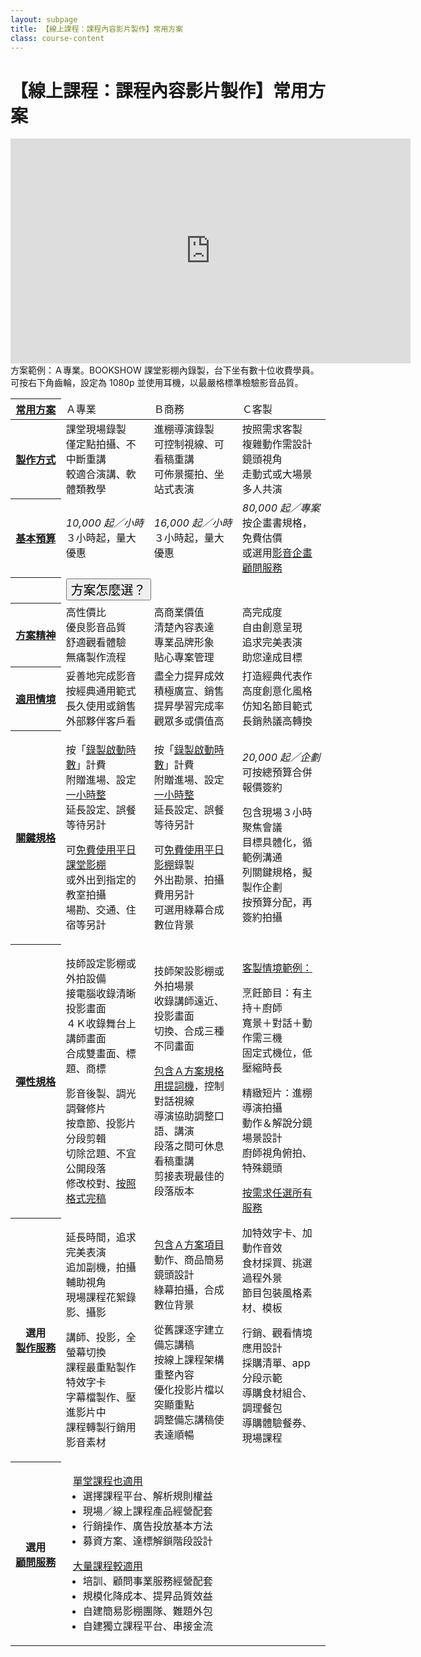 ```yaml
---
layout: subpage
title: 【線上課程：課程內容影片製作】常用方案
class: course-content
---
```


# 【線上課程：課程內容影片製作】常用方案


<p class="video-iframe"><iframe width="640" height="360" src="https://www.youtube.com/embed/GsScs1ozOWg?rel=0&amp;showinfo=0" frameborder="0" 
	allow="autoplay; encrypted-media" allowfullscreen></iframe>
	方案範例：Ａ專業。BOOKSHOW 課堂影棚內錄製，台下坐有數十位收費學員。<br/>
	可按右下角齒輪，設定為 1080p 並使用耳機，以最嚴格標準檢驗影音品質。</p>


<table class="table table-bordered plan-features">
	<colgroup>
		<col span="1" width="16%">
		<col span="1" width="28%" class="bg-light-green">
		<col span="1" width="28%" class="bg-light-yellow">
		<col span="1" width="28%" class="bg-light-red">
	</colgroup>
	<thead>
		<tr class="plans">
			<th>
				<a href="javascript:void(0);" class="tooltip-text" data-placement="right" data-toggle="tooltip" 
				title="可按需求客製，先選擇初步方案，再向上增加預算與服務。">
				常用方案</a>
			</th>
			<td class="bg-green"	><span class="tx-lg">Ａ專業</span></td>
			<td class="bg-yellow"	><span class="tx-lg">Ｂ商務</span></td>
			<td class="bg-red"		><span class="tx-lg">Ｃ客製</span></td>
		</tr>
	</thead>
	<tbody>
		<tr class="produce">
			<th>
				<a href="javascript:void(0);" class="tooltip-text" data-placement="right" data-toggle="tooltip" 
				title="方案中的最重要產出目標，您將會收到相關的完稿檔案。">
				製作方式</a>
			</th>
			<td><span class="tx-md">課堂現場錄製</span><br/>僅定點拍攝、不中斷重講<br/>較適合演講、軟體類教學<br/></td>
			<td><span class="tx-md">進棚導演錄製</span><br/>可控制視線、可看稿重講<br/>可佈景擺拍、坐站式表演<br/></td>
			<td><span class="tx-md">按照需求客製</span><br/>複雜動作需設計鏡頭視角<br/>走動式或大場景多人共演<br/></td>
		</tr>
		<tr class="prices">
			<th>
				<a href="javascript:void(0);" class="tooltip-text" data-placement="right" data-toggle="tooltip" 
				title="以 1,000 元為單位設定預算，將用於提昇規格品質數量、追加選用服務、應變修改彈性。">
				基本預算</a>
			</th>
			<td><em><span class="tx-lg">10,000</span> 起／小時</em><br/>３小時起，量大優惠</td>
			<td><em><span class="tx-lg">16,000</span> 起／小時</em><br/>３小時起，量大優惠</td>
			<td><em><span class="tx-lg">80,000</span> 起／專案</em><br/>按企畫書規格，免費估價<br/>或選用<ins>影音企畫顧問服務</ins></td>
		</tr>
		<tr class="plan-choice hidden pd-x-12">
			<th></th>
			<td colspan="3" class="bg-light-yellow">
				<button class="btn btn-info btn-block" type="submit" style="font:20px bold;" onclick="$('.plan-choice').toggleClass('hidden');">方案怎麼選？</button>
			</td>
		</tr>
		<tr class="spirit plan-choice tb-md">
			<th>
				<a href="javascript:void(0);" class="tooltip-text" data-placement="right" data-toggle="tooltip" 
				title="我們在各階方案中，設定不同製作目標，積極為您以及觀眾，創造以下主要價值。">
				方案精神</a>
			</th>
			<td class="bg-green"	>高性價比<br  />優良影音品質<br/>舒適觀看體驗<br/>無痛製作流程<br/></td>
			<td class="bg-yellow"	>高商業價值<br/>清楚內容表達<br/>專業品牌形象<br/>貼心專案管理<br/></td>
			<td class="bg-red"		>高完成度<br  />自由創意呈現<br/>追求完美表演<br/>助您達成目標<br/></td>
		</tr>
		<tr class="scenario plan-choice tb-md">
			<th>
				<a href="javascript:void(0);" class="tooltip-text" data-placement="right" data-toggle="tooltip" 
				title="考慮您的需求情境，如果大致符合「其中任何一項」描述，該方案很可能就是您的最佳選擇。">
				適用情境</a>
			</th>
			<td class="bg-green"	>妥善地完成影音<br/>按經典通用範式<br/>長久使用或銷售<br/>外部夥伴客戶看<br/></td>
			<td class="bg-yellow"	>盡全力提昇成效<br/>積極廣宣、銷售<br/>提昇學習完成率<br/>觀眾多或價值高<br/></td>
			<td class="bg-red"		>打造經典代表作<br/>高度創意化風格<br/>仿知名節目範式<br/>長銷熱議高轉換<br/></td>
		</tr>
		<tr class="key-features pd-0">
			<th>
				<a href="javascript:void(0);" class="tooltip-text" data-placement="right" data-toggle="tooltip" 
				title="基本預算即可使用所有規格項目，BOOKSHOW 會視總預算與專案需求，彈性調整規格品質或數量。">
				關鍵規格</a>
			</th>
			<td>
				<p>
					按「<ins>錄製啟動時數</ins>」計費<br/>
					附贈進場、設定<ins>一小時整</ins><br/>
					延長設定、誤餐等待另計<br/>
				</p>
				<p>
					可<ins>免費使用平日課堂影棚</ins><br/>
					或外出到指定的教室拍攝<br/>
					場勘、交通、住宿等另計<br/>
				</p>
			</td>
			<td>
				<p>
					按「<ins>錄製啟動時數</ins>」計費<br/>
					附贈進場、設定<ins>一小時整</ins><br/>
					延長設定、誤餐等待另計<br/>
				</p>
				<p>
					可<ins>免費使用平日影棚</ins>錄製<br/>
					外出勘景、拍攝費用另計<br/>
					可選用綠幕合成數位背景<br/>
				</p>
			</td>
			<td>
				<p>
					<!-- 按「<ins>專案客製報價</ins>」計費<br/> -->
				</p>
				<p>
					<em><span class="tx-lg">20,000</span> 起／企劃</em><br/>
					可按總預算合併報價簽約<br/>
				</p>
				<p>
					包含現場３小時聚焦會議<br/>
					目標具體化，循範例溝通<br/>
					列關鍵規格，擬製作企劃<br/>
					按預算分配，再簽約拍攝<br/>
				</p>
			</td>
		</tr>
		<tr class="features pd-0">
			<th>
				<a href="javascript:void(0);" class="tooltip-text" data-placement="right" data-toggle="tooltip" 
				title="您可以提出「比較重視、可以刪減」的項目，讓預算更準確分配到刀口上。">
				彈性規格</a>
			</th>
			<td>
				<p>
					技師設定影棚或外拍設備<br/>
					接電腦收錄清晰投影畫面<br/>
					４Ｋ收錄舞台上講師畫面<br/>
					合成雙畫面、標題、商標<br/>
				</p>
				<p>
					影音後製、調光調聲修片<br/>
					按章節、投影片分段剪輯<br/>
					切除岔題、不宜公開段落<br/>
					修改校對、<a href="#" class="tooltip-text" data-placement="right" data-toggle="tooltip" 
					title="預設通用影片格式：*.mp4 / Full HD 1920x1080p H.264 AVC / 2ch 48kHz 16-bit aac">按照格式完稿</a>
				</p>
			</td>
			<td>
				<p>
					技師架設影棚或外拍場景<br/>
					收錄講師遠近、投影畫面<br/>
					切換、合成三種不同畫面<br/>
				</p>
				<p>
					<ins>包含Ａ方案規格</ins><br/>
					<a href="#" class="tooltip-text" data-placement="right" data-toggle="tooltip" 
					title="配合講者習慣、呈現風格，再選擇使用提詞機、採訪機、側螢幕…等輔助設備">用提詞機</a>，控制對話視線<br/>
					導演協助調整口語、講演<br/>
					段落之間可休息看稿重講<br/>
					剪接表現最佳的段落版本<br/>
				</p>
			</td>
			<td rowspan="2">
				<p>
					<ins>客製情境範例：</ins><br/>
				</p>
				<p>
					烹飪節目：有主持＋廚師<br/>
					寬景＋對話＋動作需三機<br/>
					固定式機位，低壓縮時長<br/>
				</p>
				<p>
					精緻短片：進棚導演拍攝<br/>
					動作＆解說分鏡場景設計<br/>
					廚師視角俯拍、特殊鏡頭<br/>
				</p>
				<p>
					<ins>按需求任選所有服務</ins><br/>
				</p>
				<p>
					加特效字卡、加動作音效<br/>
					食材採買、挑選過程外景<br/>
					節目包裝風格素材、模板<br/>
				</p>
				<p>
					行銷、觀看情境應用設計<br/>
					採購清單、app 分段示範<br/>
					導購食材組合、調理餐包<br/>
					導購體驗餐券、現場課程<br/>
				</p>
			</td>
		</tr>
		<tr class="opt-srv pd-0" >
			<th>
				選用<br/><a href="javascript:void(0);" class="tooltip-text" data-placement="right" data-toggle="tooltip" 
				title="以下僅列出較常見的項目，其它需求歡迎直接洽詢。">
				製作服務</a>
			</th>
			<td>
				<p>
					延長時間，追求完美表演<br/>
					追加副機，拍攝輔助視角<br/>
					現場課程花絮錄影、攝影<br/>
				</p>
				<p>
					講師、投影，全螢幕切換<br/>
					課程最重點製作特效字卡<br/>
					字幕檔製作、壓進影片中<br/>
					課程轉製行銷用影音素材<br/>
				</p>
			</td>
			<td>
				<p>
					<ins>包含Ａ方案項目</ins><br/>
					動作、商品簡易鏡頭設計<br/>
					綠幕拍攝，合成數位背景<br/>
				</p>
				<p>
					從舊課逐字建立備忘講稿<br/>
					按線上課程架構重整內容<br/>
					優化投影片檔以突顯重點<br/>
					調整備忘講稿使表達順暢<br/>
				</p>
			</td>
		</tr>
<!--
		<tr class="sm">
			<th><a href="#" class="tooltip-text" data-placement="right" data-toggle="tooltip" title="工具提示文字">
				製作流程</a>
			</th>
			<td><a href="#">Ａ方案製作流程</a></td>	
			<td><a href="#">Ｂ方案製作流程</a></td>	
			<td><a href="#">Ｃ方案製作流程</a></td>	
		</tr>
-->
		<tr class="opt-srv pd-0" >
			<th>
				選用<br/><a href="javascript:void(0);" class="tooltip-text" data-placement="right" data-toggle="tooltip" 
				title="以下僅列出較常見的項目，其它需求歡迎直接洽詢。">
				顧問服務</a>
			</th>
			<td colspan="3" class="clearfix">
				<ul class="fl-left">
					<ins style="margin-left:-1em;">單堂課程也適用</ins><br/>
					<li>選擇課程平台、解析規則權益</li>
					<li>現場／線上課程產品經營配套</li>
					<li>行銷操作、廣告投放基本方法</li>
					<li>募資方案、達標解鎖階段設計</li>
				</ul>
				<ul class="fl-left">
					<ins style="margin-left:-1em;">大量課程較適用</ins><br/>
					<li>培訓、顧問事業服務經營配套</li>
					<li>規模化降成本、提昇品質效益</li>
					<li>自建簡易影棚團隊、難題外包</li>
					<li>自建獨立課程平台、串接金流</li>
			<!-- <td>顧問工作會議<br/>協同創作內容<br/>規劃應用流程<br/></td> -->
				</ul>
			</td>	
		</tr>
	</tbody>
</table>


<script>
$(function () {
  $('[data-toggle="tooltip"]').tooltip()
});

$('.plan-choice').toggleClass('hidden');
</script>



<!--

### 這是 h3

<p class="video-iframe"><iframe width="640" height="360" src="https://www.youtube.com/embed/9iYhUHf3a3w?rel=0&amp;showinfo=0" frameborder="0" allow="autoplay; encrypted-media" allowfullscreen></iframe>方案範例：課程介紹影片、課程封面視覺、外購影音素材<br/>可按右下角齒輪，設定為 1080p 並使用耳機，以最嚴格標準檢驗影音品質</p>

#### 這是 h4

內文就這麼大

-	一二三四 
-	一二三四 
-	{:.multiline}
	**第一行要粗體**  
	第二行普通文字
-	三二三四
-	四二三四
-	 {:.multiline}  
	**五二三四**  
	六二三四  

七[連結][]四
八[再連](http://bookshow.tw/2)四

[連結]: http://bookshow.tw/1



*一星斜體 em*  
**二星粗體 strong**  
***三星粗斜體 strong em***

-->
